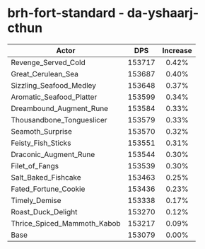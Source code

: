 # brh-fort-standard - da-yshaarj-cthun
| Actor | DPS | Increase |
|---|:---:|:---:|
|Revenge_Served_Cold|153717|0.42%|
|Great_Cerulean_Sea|153687|0.40%|
|Sizzling_Seafood_Medley|153648|0.37%|
|Aromatic_Seafood_Platter|153599|0.34%|
|Dreambound_Augment_Rune|153584|0.33%|
|Thousandbone_Tongueslicer|153579|0.33%|
|Seamoth_Surprise|153570|0.32%|
|Feisty_Fish_Sticks|153551|0.31%|
|Draconic_Augment_Rune|153544|0.30%|
|Filet_of_Fangs|153539|0.30%|
|Salt_Baked_Fishcake|153463|0.25%|
|Fated_Fortune_Cookie|153436|0.23%|
|Timely_Demise|153338|0.17%|
|Roast_Duck_Delight|153270|0.12%|
|Thrice_Spiced_Mammoth_Kabob|153217|0.09%|
|Base|153079|0.00%|
